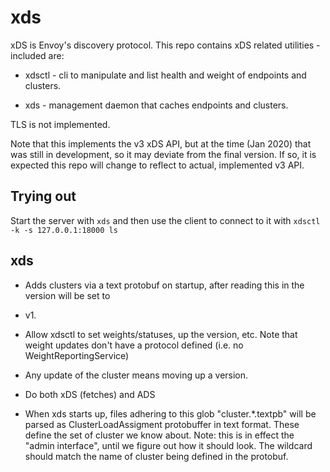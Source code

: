 # xds

xDS is Envoy's discovery protocol. This repo contains xDS related utilities - included are:

 *  xdsctl - cli to manipulate and list health and weight of endpoints and clusters.

 *  xds - management daemon that caches endpoints and clusters.

TLS is not implemented.

Note that this implements the v3 xDS API, but at the time (Jan 2020) that was still in development,
so it may deviate from the final version. If so, it is expected this repo will change to reflect to
actual, implemented v3 API.

## Trying out

Start the server with `xds` and then use the client to connect to it with `xdsctl -k -s
127.0.0.1:18000 ls`

## xds

 *  Adds clusters via a text protobuf on startup, after reading this in the version will be set to
 *  v1.

 *  Allow xdsctl to set weights/statuses, up the version, etc. Note that weight updates don't have a
    protocol defined (i.e. no WeightReportingService)

 *  Any update of the cluster means moving up a version.

 *  Do both xDS (fetches) and ADS

 *  When xds starts up, files adhering to this glob "cluster.*.textpb" will be parsed as
    ClusterLoadAssigment protobuffer in text format. These define the set of cluster we know about.
    Note: this is in effect the "admin interface", until we figure out how it should look.
    The wildcard should match the name of cluster being defined in the protobuf.
